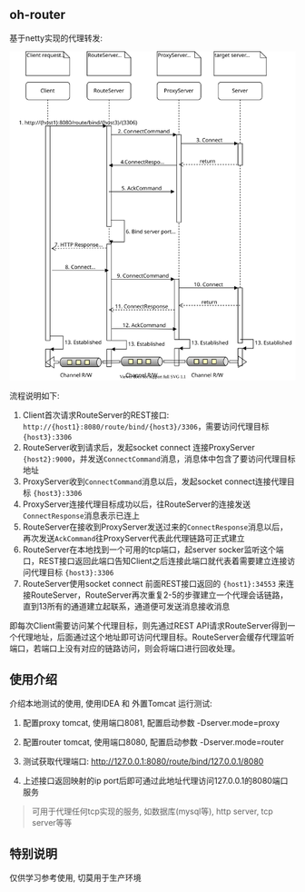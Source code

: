 ## oh-router

基于netty实现的代理转发:

![oh-router](https://github.com/ZzzCrazyPig/oh-router/blob/master/doc/img/oh-router.svg)

流程说明如下:
1. Client首次请求RouteServer的REST接口: `http://{host1}:8080/route/bind/{host3}/3306`，需要访问代理目标 `{host3}:3306`
2. RouteServer收到请求后，发起socket connect 连接ProxyServer `{host2}:9000`，并发送`ConnectCommand`消息，消息体中包含了要访问代理目标地址
3. ProxyServer收到`ConnectCommand`消息以后，发起socket connect连接代理目标 `{host3}:3306`
4. ProxyServer连接代理目标成功以后，往RouteServer的连接发送`ConnectResponse`消息表示已连上
5. RouteServer在接收到ProxyServer发送过来的`ConnectResponse`消息以后，再次发送`AckCommand`往ProxyServer代表此代理链路可正式建立
6. RouteServer在本地找到一个可用的tcp端口，起server socker监听这个端口，REST接口返回此端口告知Client之后连接此端口就代表着需要建立连接访问代理目标 `{host3}:3306`
7. RouteServer使用socket connect 前面REST接口返回的 `{host1}:34553` 来连接RouteServer，RouteServer再次重复2-5的步骤建立一个代理会话链路，直到13所有的通道建立起联系，通道便可发送消息接收消息

即每次Client需要访问某个代理目标，则先通过REST API请求RouteServer得到一个代理地址，后面通过这个地址即可访问代理目标。RouteServer会缓存代理监听端口，若端口上没有对应的链路访问，则会将端口进行回收处理。

## 使用介绍

介绍本地测试的使用, 使用IDEA 和 外置Tomcat 运行测试:

1. 配置proxy tomcat, 使用端口8081, 配置启动参数 -Dserver.mode=proxy

2. 配置router tomcat, 使用端口8080, 配置启动参数 -Dserver.mode=router

3. 测试获取代理端口: http://127.0.0.1:8080/route/bind/127.0.0.1/8080

4. 上述接口返回映射的ip port后即可通过此地址代理访问127.0.0.1的8080端口服务

> 可用于代理任何tcp实现的服务, 如数据库(mysql等), http server, tcp server等等

## 特别说明

仅供学习参考使用, 切莫用于生产环境
